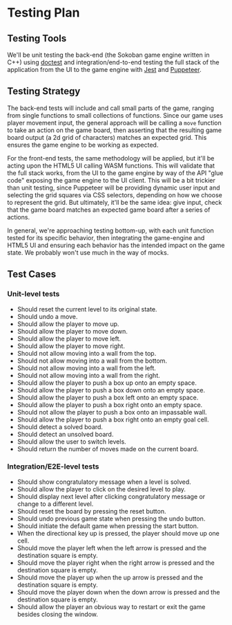 # Testing Plan

## Testing Tools

We'll be unit testing the back-end (the Sokoban game engine written in C++) using [doctest](https://github.com/doctest/doctest) and integration/end-to-end testing the full stack of the application from the UI to the game engine with [Jest](https://jestjs.io/) and [Puppeteer](https://github.com/puppeteer/puppeteer).

## Testing Strategy

The back-end tests will include and call small parts of the game, ranging from single functions to small collections of functions. Since our game uses player movement input, the general approach will be calling a `move` function to take an action on the game board, then asserting that the resulting game board output (a 2d grid of characters) matches an expected grid. This ensures the game engine to be working as expected.

For the front-end tests, the same methodology will be applied, but it'll be acting upon the HTML5 UI calling WASM functions. This will validate that the full stack works, from the UI to the game engine by way of the API "glue code" exposing the game engine to the UI client. This will be a bit trickier than unit testing, since Puppeteer will be providing dynamic user input and selecting the grid squares via CSS selectors, depending on how we choose to represent the grid. But ultimately, it'll be the same idea: give input, check that the game board matches an expected game board after a series of actions.

In general, we're approaching testing bottom-up, with each unit function tested for its specific behavior, then integrating the game-engine and HTML5 UI and ensuring each behavior has the intended impact on the game state. We probably won't use much in the way of mocks.

## Test Cases

### Unit-level tests

- Should reset the current level to its original state.
- Should undo a move.
- Should allow the player to move up.
- Should allow the player to move down.
- Should allow the player to move left.
- Should allow the player to move right.
- Should not allow moving into a wall from the top.
- Should not allow moving into a wall from the bottom.
- Should not allow moving into a wall from the left.
- Should not allow moving into a wall from the right.
- Should allow the player to push a box up onto an empty space.
- Should allow the player to push a box down onto an empty space.
- Should allow the player to push a box left onto an empty space.
- Should allow the player to push a box right onto an empty space.
- Should not allow the player to push a box onto an impassable wall.
- Should allow the player to push a box right onto an empty goal cell.
- Should detect a solved board.
- Should detect an unsolved board.
- Should allow the user to switch levels.
- Should return the number of moves made on the current board.

### Integration/E2E-level tests

- Should show congratulatory message when a level is solved.
- Should allow the player to click on the desired level to play.
- Should display next level after clicking congratulatory message or change to a different level.
- Should reset the board by pressing the reset button.
- Should undo previous game state when pressing the undo button.
- Should initiate the default game when pressing the start button.
- When the directional key up is pressed, the player should move up one cell.
- Should move the player left when the left arrow is pressed and the destination square is empty.
- Should move the player right when the right arrow is pressed and the destination square is empty.
- Should move the player up when the up arrow is pressed and the destination square is empty.
- Should move the player down when the down arrow is pressed and the destination square is empty.
- Should allow the player an obvious way to restart or exit the game besides closing the window.
